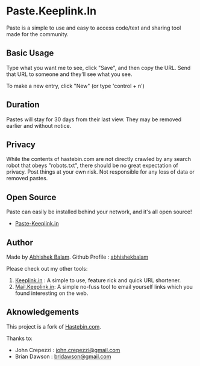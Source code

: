 # Paste.Keeplink.In

Paste is a simple to use and easy to access code/text and sharing tool made for the community.

## Basic Usage

Type what you want me to see, click "Save", and then copy the URL.  Send that
URL to someone and they'll see what you see.

To make a new entry, click "New" (or type 'control + n')

## Duration

Pastes will stay for 30 days from their last view.  They may be removed earlier
and without notice.

## Privacy

While the contents of hastebin.com are not directly crawled by any search robot
that obeys "robots.txt", there should be no great expectation of privacy.  Post
things at your own risk. Not responsible for any loss of data or removed
pastes.

## Open Source

Paste can easily be installed behind your network, and it's all open source!

* [Paste-Keeplink.in](https://github.com/abhishekbalam/paste_keeplink.in)

## Author

Made by [Abhishek Balam](https://abhishekbalam.xyz).
Github Profile : [abhishekbalam](https://github.com/abhishekbalam)

Please check out my other tools: 
1. [Keeplink.in](https://keeplink.in) : A simple to use, feature rick and quick URL shortener.
2. [Mail.Keeplink.in](https://mail.keeplink.in): A simple no-fuss tool to email yourself links which you found interesting on the web.

## Aknowledgements

This project is a fork of [Hastebin.com](https://hastebin.com).

Thanks to:
- John Crepezzi : <john.crepezzi@gmail.com>
- Brian Dawson : <bridawson@gmail.com>
